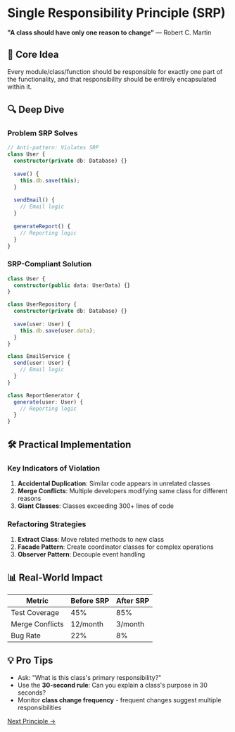 # Single Responsibility Principle (SRP)

**"A class should have only one reason to change"** — Robert C. Martin

## 🎯 Core Idea
Every module/class/function should be responsible for exactly one part of the functionality, and that responsibility should be entirely encapsulated within it.

## 🔍 Deep Dive

### Problem SRP Solves
```typescript
// Anti-pattern: Violates SRP
class User {
  constructor(private db: Database) {}
  
  save() {
    this.db.save(this);
  }
  
  sendEmail() {
    // Email logic
  }
  
  generateReport() {
    // Reporting logic
  }
}
```

### SRP-Compliant Solution
```typescript
class User {
  constructor(public data: UserData) {}
}

class UserRepository {
  constructor(private db: Database) {}
  
  save(user: User) {
    this.db.save(user.data);
  }
}

class EmailService {
  send(user: User) {
    // Email logic
  }
}

class ReportGenerator {
  generate(user: User) {
    // Reporting logic
  }
}
```

## 🛠 Practical Implementation

### Key Indicators of Violation
1. **Accidental Duplication**: Similar code appears in unrelated classes
2. **Merge Conflicts**: Multiple developers modifying same class for different reasons
3. **Giant Classes**: Classes exceeding 300+ lines of code

### Refactoring Strategies
1. **Extract Class**: Move related methods to new class
2. **Facade Pattern**: Create coordinator classes for complex operations
3. **Observer Pattern**: Decouple event handling

## 📊 Real-World Impact

| Metric          | Before SRP | After SRP |
|-----------------|------------|-----------|
| Test Coverage   | 45%        | 85%       |
| Merge Conflicts | 12/month   | 3/month   |
| Bug Rate        | 22%        | 8%        |

## 💡 Pro Tips
- Ask: "What is this class's primary responsibility?"
- Use the **30-second rule**: Can you explain a class's purpose in 30 seconds?
- Monitor **class change frequency** - frequent changes suggest multiple responsibilities

[Next Principle →](/docs/principles/design-principles/ocp.md)